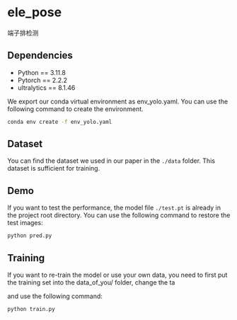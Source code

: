 # ele_pose
端子排检测


## Dependencies

* Python == 3.11.8
* Pytorch == 2.2.2
* ultralytics == 8.1.46


We export our conda virtual environment as env_yolo.yaml. You can use the following command to create the environment.

```bash
conda env create -f env_yolo.yaml
```

## Dataset

You can find the dataset we used in our paper in the `./data` folder. This dataset is sufficient for training.




## Demo



If you want to test the performance, the model file `./test.pt` is already in the project root directory. You can use the following command to restore the test images:

```bash
python pred.py
```


## Training

If you want to re-train the model or use your own data, you need to first put the training set into the data_of_you/ folder, change the ta


and use the following command:

```bash
python train.py
```